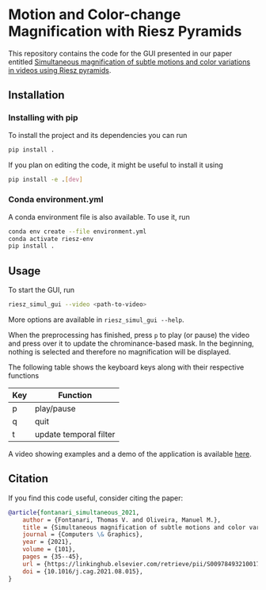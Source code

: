 # Motion and Color-change Magnification with Riesz Pyramids
This repository contains the code for the GUI presented in our paper entitled [Simultaneous magnification of subtle motions and color variations in videos using Riesz pyramids](https://www.sciencedirect.com/science/article/abs/pii/S0097849321001795).

## Installation

### Installing with pip
To install the project and its dependencies you can run
```bash
pip install .
```

If you plan on editing the code, it might be useful to install it using
```bash
pip install -e .[dev]
```

### Conda environment.yml
A conda environment file is also available. To use it, run

```bash
conda env create --file environment.yml
conda activate riesz-env
pip install .
```

## Usage
To start the GUI, run 
```bash
riesz_simul_gui --video <path-to-video>
```
More options are available in `riesz_simul_gui --help`.

When the preprocessing has finished, press `p` to play (or pause) the video and press over it to update the chrominance-based mask.
In the beginning, nothing is selected and therefore no magnification will be displayed.

The following table shows the keyboard keys along with their respective functions

| Key | Function|
|-----|---------|
| p | play/pause|
| q | quit |
| t | update temporal filter |

A video showing examples and a demo of the application is available [here](https://www.youtube.com/watch?v=qTBCHFejj-4).

## Citation
If you find this code useful, consider citing the paper:

```bibtex
@article{fontanari_simultaneous_2021,
	author = {Fontanari, Thomas V. and Oliveira, Manuel M.},
	title = {Simultaneous magnification of subtle motions and color variations in videos using {Riesz} pyramids},
	journal = {Computers \& Graphics},
	year = {2021},
	volume = {101},
	pages = {35--45},
	url = {https://linkinghub.elsevier.com/retrieve/pii/S0097849321001795},
	doi = {10.1016/j.cag.2021.08.015},
}
```